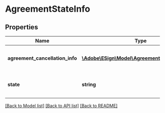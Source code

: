 # AgreementStateInfo

## Properties
Name | Type | Description | Notes
------------ | ------------- | ------------- | -------------
**agreement_cancellation_info** | [**\Adobe\ESign\\Model\AgreementCancellationInfo**](AgreementCancellationInfo.md) | Cancellation information for the agreement | [optional] 
**state** | **string** | The state in which the agreement should land | [optional] 

[[Back to Model list]](../README.md#documentation-for-models) [[Back to API list]](../README.md#documentation-for-api-endpoints) [[Back to README]](../README.md)


